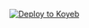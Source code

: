 [![Deploy to Koyeb](https://www.koyeb.com/static/images/deploy/button.svg)](https://app.koyeb.com/deploy?name=kiaie&repository=kines9655%2Fkiaie&branch=main&instance_type=free&regions=was&instances_min=0)
